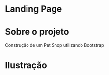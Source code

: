<h1>Landing Page</h1>

<h1>Sobre o projeto</h1>
<p>Construção de um Pet Shop utilizando Bootstrap</p>

<h1>Ilustração</h1>

